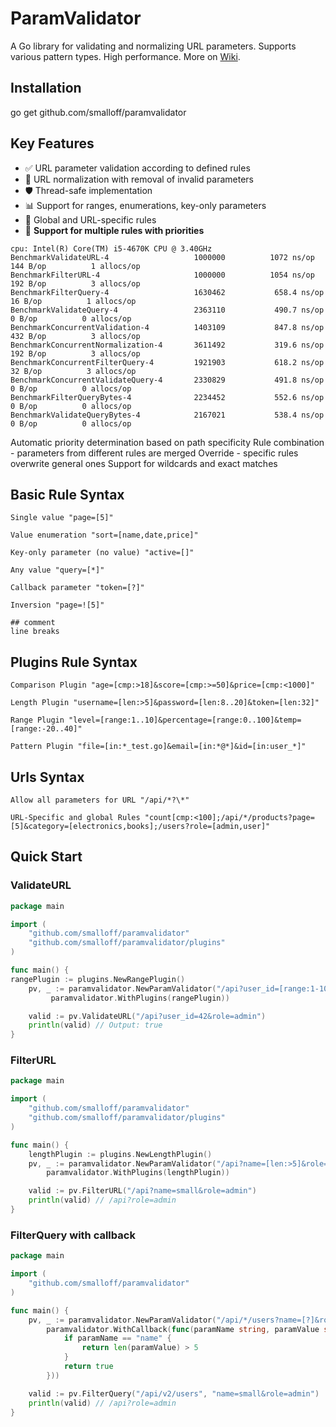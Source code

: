 # ParamValidator

A Go library for validating and normalizing URL parameters. Supports various pattern types. High performance. More on [Wiki](/paramvalidator/wiki/Documentation).

## Installation
go get github.com/smalloff/paramvalidator

## Key Features

- ✅ URL parameter validation according to defined rules  
- 🔄 URL normalization with removal of invalid parameters  
- 🛡️ Thread-safe implementation  
- 📊 Support for ranges, enumerations, key-only parameters  
- 🎯 Global and URL-specific rules  
- 🔀 **Support for multiple rules with priorities**

```
cpu: Intel(R) Core(TM) i5-4670K CPU @ 3.40GHz
BenchmarkValidateURL-4               	 1000000	      1072 ns/op	     144 B/op	       1 allocs/op
BenchmarkFilterURL-4                 	 1000000	      1054 ns/op	     192 B/op	       3 allocs/op
BenchmarkFilterQuery-4               	 1630462	       658.4 ns/op	      16 B/op	       1 allocs/op
BenchmarkValidateQuery-4             	 2363110	       490.7 ns/op	       0 B/op	       0 allocs/op
BenchmarkConcurrentValidation-4      	 1403109	       847.8 ns/op	     432 B/op	       3 allocs/op
BenchmarkConcurrentNormalization-4   	 3611492	       319.6 ns/op	     192 B/op	       3 allocs/op
BenchmarkConcurrentFilterQuery-4     	 1921903	       618.2 ns/op	      32 B/op	       3 allocs/op
BenchmarkConcurrentValidateQuery-4   	 2330829	       491.8 ns/op	       0 B/op	       0 allocs/op
BenchmarkFilterQueryBytes-4          	 2234452	       552.6 ns/op	       0 B/op	       0 allocs/op
BenchmarkValidateQueryBytes-4        	 2167021	       538.4 ns/op	       0 B/op	       0 allocs/op
```

Automatic priority determination based on path specificity
Rule combination - parameters from different rules are merged
Override - specific rules overwrite general ones
Support for wildcards and exact matches


## Basic Rule Syntax
```
Single value "page=[5]"

Value enumeration "sort=[name,date,price]"

Key-only parameter (no value) "active=[]"

Any value "query=[*]"

Callback parameter "token=[?]"

Inversion "page=![5]"

## comment
line breaks
```

## Plugins Rule Syntax
```
Comparison Plugin "age=[cmp:>18]&score=[cmp:>=50]&price=[cmp:<1000]"

Length Plugin "username=[len:>5]&password=[len:8..20]&token=[len:32]"

Range Plugin "level=[range:1..10]&percentage=[range:0..100]&temp=[range:-20..40]"

Pattern Plugin "file=[in:*_test.go]&email=[in:*@*]&id=[in:user_*]"
```

## Urls Syntax
```
Allow all parameters for URL "/api/*?\*"

URL-Specific and global Rules "count[cmp:<100];/api/*/products?page=[5]&category=[electronics,books];/users?role=[admin,user]"
```

## Quick Start


### ValidateURL
```go
package main

import (
    "github.com/smalloff/paramvalidator"
    "github.com/smalloff/paramvalidator/plugins"
)

func main() {
rangePlugin := plugins.NewRangePlugin()
    pv, _ := paramvalidator.NewParamValidator("/api?user_id=[range:1-100]&role=[moderator,admin]",
         paramvalidator.WithPlugins(rangePlugin))

    valid := pv.ValidateURL("/api?user_id=42&role=admin")
    println(valid) // Output: true
}
```

### FilterURL
```go
package main

import (
	"github.com/smalloff/paramvalidator"
	"github.com/smalloff/paramvalidator/plugins"
)

func main() {
	lengthPlugin := plugins.NewLengthPlugin()
	pv, _ := paramvalidator.NewParamValidator("/api?name=[len:>5]&role=[moderator,admin]",
		paramvalidator.WithPlugins(lengthPlugin))

	valid := pv.FilterURL("/api?name=small&role=admin")
	println(valid) // /api?role=admin
}
```

### FilterQuery with callback
```go
package main

import (
	"github.com/smalloff/paramvalidator"
)

func main() {
	pv, _ := paramvalidator.NewParamValidator("/api/*/users?name=[?]&role=[moderator,admin]",
		paramvalidator.WithCallback(func(paramName string, paramValue string) bool {
			if paramName == "name" {
				return len(paramValue) > 5
			}
			return true
		}))

	valid := pv.FilterQuery("/api/v2/users", "name=small&role=admin")
	println(valid) // /api?role=admin
}
```
